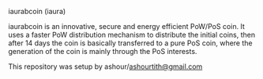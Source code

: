 iaurabcoin (iaura)

iaurabcoin is an innovative, secure and energy efficient PoW/PoS coin. It uses a faster PoW distribution mechanism to distribute the initial coins, then after 14 days the coin is basically transferred to a pure PoS coin, where the generation of the coin is mainly through the PoS interests.


This repository was setup by ashour/ashourtith@gmail.com 

